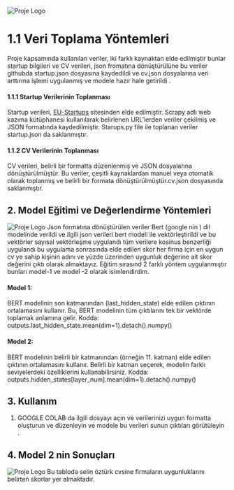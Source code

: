 

![Proje Logo](https://cdn-images-1.medium.com/max/1200/1*qa1QXLhPeFNexxwIoz9Sgg.jpeg)
# 1.1 Veri Toplama Yöntemleri

Proje kapsamında kullanılan veriler, iki farklı kaynaktan elde edilmiştir bunlar startup bilgileri ve CV verileri, json fromatına dönüştürülüne bu veriler githubda startup.json dosyasına kaydedildi ve cv.json dosyalarına veri arttırma işlemi uygulanmış ve modele hazır hale getirildi .

#### 1.1.1 Startup Verilerinin Toplanması

Startup verileri, [EU-Startups]([link](https://www.eu-startups.com/directory/)) sitesinden elde edilmiştir. Scrapy adlı web kazıma kütüphanesi kullanılarak belirlenen URL'lerden veriler çekilmiş ve JSON formatında kaydedilmiştir. Starups.py file ile toplanan veriler startup.json da saklanmıştır.

#### 1.1.2 CV Verilerinin Toplanması

CV verileri, belirli bir formatta düzenlenmiş ve JSON dosyalarına dönüştürülmüştür. Bu veriler, çeşitli kaynaklardan manuel veya otomatik olarak toplanmış ve belirli bir formata dönüştürülmüştür.cv.json dosyasında saklanmıştır.

## 2. Model Eğitimi ve Değerlendirme Yöntemleri
![Proje Logo](https://cdn-images-1.medium.com/max/1200/1*mKmre9aQoAOdsTzbHnXCRA.jpeg)
Json formatına dönüştürülen veriler Bert (google nin ) dil modelinde verildi ve ilgili json verileri bert modeli ile vektörleştirildi ve bu vektörler sayısal vektörleşme uygulandı tüm verilere kosinus benzerliği uygulandı bu uygulama sonrasında elde edilen skor her firma için en uygun cv ye sahip kişinin adını ve yüzde üzerinden uygunluk değerine ait skor değerini çıktı olarak almaktayız. 
Eğitim sırasınd 2 farklı yöntem uygulanmıştır bunları model-1 ve model -2 olarak isimlendirdim.
#### Model 1:

BERT modelinin son katmanından (last_hidden_state) elde edilen çıktının ortalamasını kullanır.
Bu, BERT modelinin tüm çıktılarını tek bir vektörde toplamak anlamına gelir.
Kodda: outputs.last_hidden_state.mean(dim=1).detach().numpy()
#### Model 2:

BERT modelinin belirli bir katmanından (örneğin 11. katman) elde edilen çıktının ortalamasını kullanır.
Belirli bir katman seçerek, modelin farklı seviyelerdeki özelliklerini kullanabilirsiniz.
Kodda: outputs.hidden_states[layer_num].mean(dim=1).detach().numpy()

## 3. Kullanım
1. GOOGLE COLAB da ilgili dosyayı açın ve verilerinizi uygun formatta oluşturun ve düzenleyin ve modele bu verileri sunun çıktıları görütüleyin .
## 4. Model 2 nin Sonuçları 
![Proje Logo](https://cdn-images-1.medium.com/max/1200/1*FLBnhkdkLluJmn8pTeWYkQ.png)
Bu tabloda selin öztürk cvsine firmaların uygunluklarını belirten skorlar yer almaktadır.
